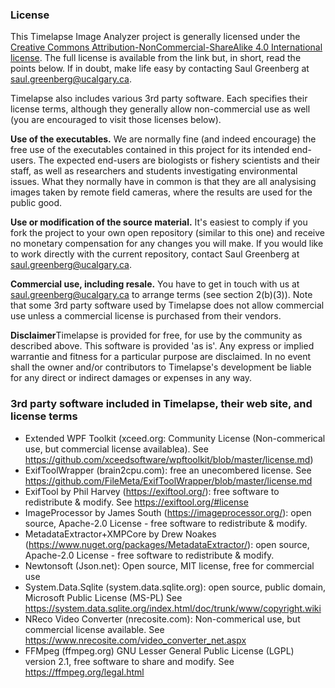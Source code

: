 ### License
This Timelapse Image Analyzer project is generally licensed under the [Creative Commons Attribution-NonCommercial-ShareAlike 4.0 International license](http://creativecommons.org/licenses/by-nc-sa/4.0/).  The full license is available from the link but, in short, read the points below. If in doubt, make life easy by contacting Saul Greenberg at saul.greenberg@ucalgary.ca.

Timelapse also includes various 3rd party software. Each specifies their license terms, although they generally allow non-commercial use as well (you are encouraged to visit those licenses below). 

<B>Use of the executables.</B> We are normally fine (and indeed encourage) the free use of the executables contained in this project for its intended end-users. The expected end-users are biologists or fishery scientists and their staff, as well as researchers and students investigating environmental issues. What they normally have in common is that they are all analysising images taken by remote field cameras, where the results are used for the public good. 

<B>Use or modification of the source material.</B> It's easiest to comply if you fork the project to your own open repository (similar to this one) and receive no monetary compensation for any changes you will make. If you would like to work directly with the current repository, contact Saul Greenberg at saul.greenberg@ucalgary.ca.

<B>Commercial use, including resale.</B> You have to get in touch with us at saul.greenberg@ucalgary.ca to arrange terms (see section 2(b)(3)). Note that some 3rd party software used by Timelapse does not allow commercial use unless a commercial license is purchased from their vendors.

<B>Disclaimer</B>Timelapse is provided for free, for use by the community as described above. This software is provided 'as is'. Any express or implied warrantie and fitness for a particular purpose are disclaimed. In no event shall the owner and/or contributors to Timelapse's development  be liable for any direct or indirect damages or expenses in any way. 

### 3rd party software included in Timelapse, their web site, and license terms
* Extended WPF Toolkit (xceed.org: Community License (Non-commerical use, but commercial license availablea). See https://github.com/xceedsoftware/wpftoolkit/blob/master/license.md)  
* ExifToolWrapper (brain2cpu.com): free an unecombered license. See https://github.com/FileMeta/ExifToolWrapper/blob/master/license.md
* ExifTool by Phil Harvey (https://exiftool.org/): free software to redistribute & modify. See https://exiftool.org/#license
* ImageProcessor by James South (https://imageprocessor.org/): open source, Apache-2.0 License - free software to redistribute & modify.  
* MetadataExtractor+XMPCore by Drew Noakes (https://www.nuget.org/packages/MetadataExtractor/): open source, Apache-2.0 License - free software to redistribute & modify.  
* Newtonsoft (Json.net): Open source, MIT license, free for commercial use
* System.Data.Sqlite (system.data.sqlite.org): open source, public domain, Microsoft Public License (MS-PL) See https://system.data.sqlite.org/index.html/doc/trunk/www/copyright.wiki
* NReco Video Converter (nrecosite.com): Non-commerical use, but commercial license available.  See https://www.nrecosite.com/video_converter_net.aspx
* FFMpeg (ffmpeg.org) GNU Lesser General Public License (LGPL) version 2.1, free software to share and modify. See https://ffmpeg.org/legal.html
